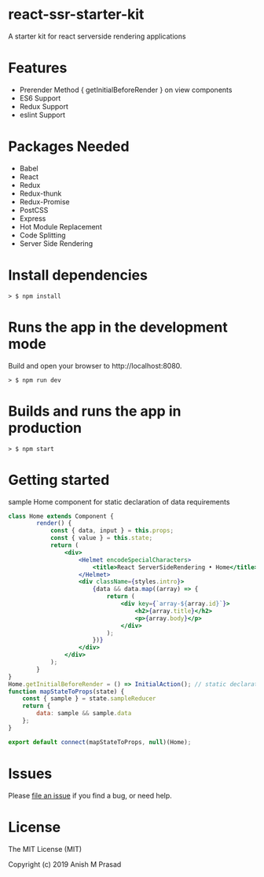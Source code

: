 # react-ssr-starter-kit

A starter kit for react serverside rendering applications 

Features
========
* Prerender Method { getInitialBeforeRender } on view components
* ES6 Support
* Redux Support
* eslint Support

Packages Needed
===============
- Babel
- React
- Redux
- Redux-thunk
- Redux-Promise
- PostCSS
- Express
- Hot Module Replacement
- Code Splitting
- Server Side Rendering

Install dependencies
====================
```
> $ npm install
```

Runs the app in the development mode
====================================
Build and open your browser to http://localhost:8080.
```
> $ npm run dev
```

Builds and runs the app in production
=====================================
```
> $ npm start
```

Getting started
===============

sample Home component for static declaration of data requirements

```jsx
class Home extends Component { 
		render() {
			const { data, input } = this.props;
			const { value } = this.state;
			return (
				<div>
					<Helmet encodeSpecialCharacters>
						<title>React ServerSideRendering • Home</title>
					</Helmet>
					<div className={styles.intro}>
						{data && data.map((array) => {
							return (
								<div key={`array-${array.id}`}>
									<h2>{array.title}</h2>
									<p>{array.body}</p>
								</div>
							);
						})}
					</div>
				</div>
			);
		}
}
Home.getInitialBeforeRender = () => InitialAction(); // static declaration of data requirements
function mapStateToProps(state) {
	const { sample } = state.sampleReducer
	return {
		data: sample && sample.data
	};
}

export default connect(mapStateToProps, null)(Home);
```

Issues
======
Please [file an issue](https://github.com/Anishmprasad/react-ssr-starter-kit/issues) if you find a bug, or need help.


License
=======
The MIT License (MIT)

Copyright (c) 2019 Anish M Prasad
